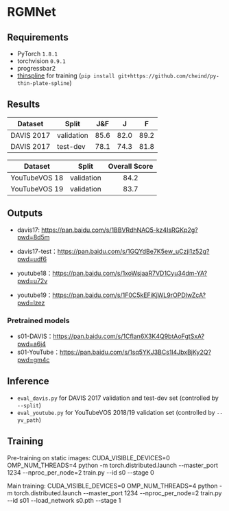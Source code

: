 # RGMNet
## Requirements

- PyTorch `1.8.1`
- torchvision `0.9.1`
- progressbar2
- [thinspline](https://github.com/cheind/py-thin-plate-spline) for training (`pip install git+https://github.com/cheind/py-thin-plate-spline`)


## Results

| Dataset | Split |  J&F | J | F |
| --- | --- | :--:|:--:|:---:|
| DAVIS 2017 | validation | 85.6 | 82.0 | 89.2 |
| DAVIS 2017 | test-dev | 78.1 | 74.3 | 81.8 |

| Dataset | Split | Overall Score |
| --- | --- | :--:|
| YouTubeVOS 18 | validation | 84.2 |
| YouTubeVOS 19 | validation | 83.7 |


## Outputs
- davis17: https://pan.baidu.com/s/1BBVRdhNAO5-kz4IsRGKp2g?pwd=8d5m 
- davis17-test：https://pan.baidu.com/s/1GQYdBe7K5ew_uCzji1z52g?pwd=udf6
  
- youtube18：https://pan.baidu.com/s/1xoWsjaaR7VD1Cyu34dm-YA?pwd=u72v 
- youtube19：https://pan.baidu.com/s/1F0C5kEFiKjWL9rOPDIwZcA?pwd=lzez 


### Pretrained models
- s01-DAVIS：https://pan.baidu.com/s/1Cflan6X3K4Q9btAoFgtSxA?pwd=a6j4 
- s01-YouTube：https://pan.baidu.com/s/1sq5YKJ3BCs1l4JbxBjKy2Q?pwd=gm4c 


## Inference
- `eval_davis.py` for DAVIS 2017 validation and test-dev set (controlled by `--split`)
- `eval_youtube.py` for YouTubeVOS 2018/19 validation set (controlled by `--yv_path`)

## Training

Pre-training on static images: CUDA_VISIBLE_DEVICES=0 OMP_NUM_THREADS=4 python -m torch.distributed.launch --master_port 1234 --nproc_per_node=2 train.py --id s0 --stage 0

Main training: CUDA_VISIBLE_DEVICES=0 OMP_NUM_THREADS=4 python -m torch.distributed.launch --master_port 1234 --nproc_per_node=2 train.py --id s01 --load_network s0.pth  --stage 1


